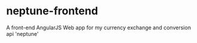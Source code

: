 # neptune-frontend
A front-end AngularJS Web app for my currency exchange and conversion api 'neptune'
